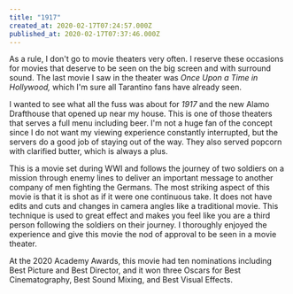 ```yaml
---
title: "1917"
created_at: 2020-02-17T07:24:57.000Z
published_at: 2020-02-17T07:37:46.000Z
---
```

As a rule, I don't go to movie theaters very often. I reserve these occasions for movies that deserve to be seen on the big screen and with surround sound. The last movie I saw in the theater was _Once Upon a Time in Hollywood,_ which I'm sure all Tarantino fans have already seen.

I wanted to see what all the fuss was about for _1917_ and the new Alamo Drafthouse that opened up near my house. This is one of those theaters that serves a full menu including beer. I'm not a huge fan of the concept since I do not want my viewing experience constantly interrupted, but the servers do a good job of staying out of the way. They also served popcorn with clarified butter, which is always a plus.

This is a movie set during WWI and follows the journey of two soldiers on a mission through enemy lines to deliver an important message to another company of men fighting the Germans. The most striking aspect of this movie is that it is shot as if it were one continuous take. It does not have edits and cuts and changes in camera angles like a traditional movie. This technique is used to great effect and makes you feel like you are a third person following the soldiers on their journey. I thoroughly enjoyed the experience and give this movie the nod of approval to be seen in a movie theater.

At the 2020 Academy Awards, this movie had ten nominations including Best Picture and Best Director, and it won three Oscars for Best Cinematography, Best Sound Mixing, and Best Visual Effects.

